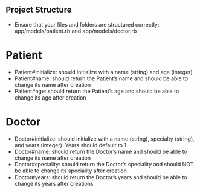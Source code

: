 ## Project Structure
  - Ensure that your files and folders are structured correctly: app/models/patient.rb and app/models/doctor.rb

# Patient
  - Patient#initialize: should initialize with a name (string) and age (integer)
  - Patient#name: should return the Patient’s name and should be able to change its name after creation
  - Patient#age: should return the Patient’s age and should be able to change its age after creation
# Doctor
  - Doctor#initialize: should initialize with a name (string), specialty (string), and years (integer). Years should default to 1
  - Doctor#name: should return the Doctor’s name and should be able to change its name after creation
  - Doctor#speciality: should return the Doctor’s speciality and should NOT be able to change its speciality after creation
  - Doctor#years: should return the Doctor’s years and should be able to change its years after creations
